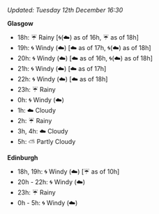 *Updated: Tuesday 12th December 16:30*

**Glasgow**

* 18h: :umbrella: Rainy [:cyclone:(:cloud:) as of 16h, :umbrella: as of 18h]
* 19h: :cyclone: Windy (:cloud:) [:cloud: as of 17h, :cyclone:(:cloud:) as of 18h]
* 20h: :cyclone: Windy (:cloud:) [:cloud: as of 16h, :cyclone:(:cloud:) as of 18h]
* 21h: :cyclone: Windy (:cloud:) [:cloud: as of 17h]
* 22h: :cyclone: Windy (:cloud:) [:cloud: as of 18h]
* 23h: :umbrella: Rainy
* 0h: :cyclone: Windy (:cloud:)
* 1h: :cloud: Cloudy
* 2h: :umbrella: Rainy
* 3h, 4h: :cloud: Cloudy
* 5h: :partly_sunny: Partly Cloudy

**Edinburgh**

* 18h, 19h: :cyclone: Windy (:cloud:) [:umbrella: as of 10h]
* 20h - 22h: :cyclone: Windy (:cloud:)
* 23h: :umbrella: Rainy
* 0h - 5h: :cyclone: Windy (:cloud:)
